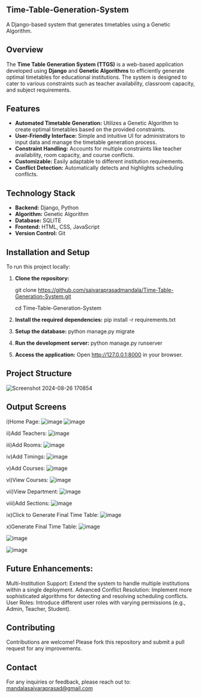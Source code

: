 ## **Time-Table-Generation-System**
A Django-based system that generates timetables using a Genetic Algorithm.

## **Overview**

The **Time Table Generation System (TTGS)** is a web-based application developed using **Django** and **Genetic Algorithms** to efficiently generate optimal timetables for educational institutions. The system is designed to cater to various constraints such as teacher availability, classroom capacity, and subject requirements.


## **Features**

- **Automated Timetable Generation:** Utilizes a Genetic Algorithm to create optimal timetables based on the provided constraints.
- **User-Friendly Interface:** Simple and intuitive UI for administrators to input data and manage the timetable generation process.
- **Constraint Handling:** Accounts for multiple constraints like teacher availability, room capacity, and course conflicts.
- **Customizable:** Easily adaptable to different institution requirements.
- **Conflict Detection:** Automatically detects and highlights scheduling conflicts.

## **Technology Stack**

- **Backend:** Django, Python
- **Algorithm:** Genetic Algorithm
- **Database:** SQLITE
- **Frontend:** HTML, CSS, JavaScript
- **Version Control:** Git

## **Installation and Setup**

To run this project locally:

1. **Clone the repository:**
   
   git clone https://github.com/saivaraprasadmandala/Time-Table-Generation-System.git
   
   cd Time-Table-Generation-System
3. **Install the required dependencies:** pip install -r requirements.txt
4. **Setup the database:** python manage.py migrate
5. **Run the development server:** python manage.py runserver
6. **Access the application:** Open http://127.0.0.1:8000 in your browser.

## **Project Structure**

![Screenshot 2024-08-26 170854](https://github.com/user-attachments/assets/d4a34c86-e6c7-4703-9698-ace3d775207d)

## **Output Screens**

i)Home Page:
![image](https://github.com/user-attachments/assets/f1d91aca-bb05-45e1-8b30-826da5ff4ca7)
![image](https://github.com/user-attachments/assets/2c93fd19-b9a1-461b-a147-4b64a45b0476)

ii)Add Teachers:
![image](https://github.com/user-attachments/assets/52b71802-948b-4b36-9730-78cefc399d74)

iii)Add Rooms:
![image](https://github.com/user-attachments/assets/58d0bbaa-ab8f-4869-bc3d-695a1653791b)

iv)Add Timings:
![image](https://github.com/user-attachments/assets/a8f72a09-3eb8-42bb-a1fa-a8c7603aba7d)

v)Add Courses:
![image](https://github.com/user-attachments/assets/63d797ab-4213-484e-831a-cd46eacc755c)

vi)View Courses:
![image](https://github.com/user-attachments/assets/24739e6e-e359-41c4-98cc-652ffd8321be)

vii)View Department:
![image](https://github.com/user-attachments/assets/4d01bec6-7d5b-4907-ba95-f7fc33228bda)

viii)Add Sections:
![image](https://github.com/user-attachments/assets/78b27b26-3dba-4e93-add0-9d074dca953c)

ix)Click to Generate Final Time Table:
![image](https://github.com/user-attachments/assets/877798c4-f9bd-4fc8-a020-2d3105a5caa8)

x)Generate Final Time Table:
![image](https://github.com/user-attachments/assets/77c46e8c-01fa-4526-822b-ec03851b5021)

![image](https://github.com/user-attachments/assets/b971588e-c2df-4e86-96aa-9879f8632530)

![image](https://github.com/user-attachments/assets/c25cc87d-aed2-4fc1-87aa-15d63750f2aa)


##

## **Future Enhancements**:

Multi-Institution Support: Extend the system to handle multiple institutions within a single deployment.
Advanced Conflict Resolution: Implement more sophisticated algorithms for detecting and resolving scheduling conflicts.
User Roles: Introduce different user roles with varying permissions (e.g., Admin, Teacher, Student).

## **Contributing**

Contributions are welcome! Please fork this repository and submit a pull request for any improvements.

## **Contact**
For any inquiries or feedback, please reach out to: mandalasaivaraprasad@gmail.com
